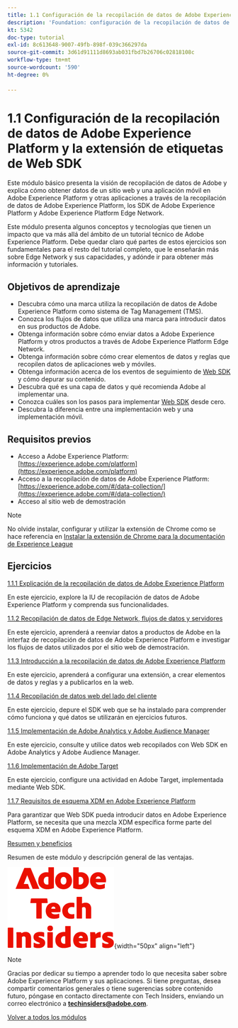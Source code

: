 ```yaml
---
title: 1.1 Configuración de la recopilación de datos de Adobe Experience Platform y la extensión Web SDK
description: 'Foundation: configuración de la recopilación de datos de Adobe Experience Platform y la extensión de Web SDK'
kt: 5342
doc-type: tutorial
exl-id: 8c613648-9007-49fb-898f-039c366297da
source-git-commit: 3d61d91111d8693ab031fbd7b26706c02818108c
workflow-type: tm+mt
source-wordcount: '590'
ht-degree: 0%

---
```


# 1.1 Configuración de la recopilación de datos de Adobe Experience Platform y la extensión de etiquetas de Web SDK

Este módulo básico presenta la visión de recopilación de datos de Adobe y explica cómo obtener datos de un sitio web y una aplicación móvil en Adobe Experience Platform y otras aplicaciones a través de la recopilación de datos de Adobe Experience Platform, los SDK de Adobe Experience Platform y Adobe Experience Platform Edge Network.

Este módulo presenta algunos conceptos y tecnologías que tienen un impacto que va más allá del ámbito de un tutorial técnico de Adobe Experience Platform. Debe quedar claro qué partes de estos ejercicios son fundamentales para el resto del tutorial completo, que le enseñarán más sobre Edge Network y sus capacidades, y adónde ir para obtener más información y tutoriales.

## Objetivos de aprendizaje

- Descubra cómo una marca utiliza la recopilación de datos de Adobe Experience Platform como sistema de Tag Management (TMS).
- Conozca los flujos de datos que utiliza una marca para introducir datos en sus productos de Adobe.
- Obtenga información sobre cómo enviar datos a Adobe Experience Platform y otros productos a través de Adobe Experience Platform Edge Network.
- Obtenga información sobre cómo crear elementos de datos y reglas que recopilen datos de aplicaciones web y móviles.
- Obtenga información acerca de los eventos de seguimiento de [Web SDK](https://experienceleague.adobe.com/es/docs/experience-platform/web-sdk/home) y cómo depurar su contenido.
- Descubra qué es una capa de datos y qué recomienda Adobe al implementar una.
- Conozca cuáles son los pasos para implementar [Web SDK](https://experienceleague.adobe.com/es/docs/experience-platform/web-sdk/home) desde cero.
- Descubra la diferencia entre una implementación web y una implementación móvil.

## Requisitos previos

- Acceso a Adobe Experience Platform: [https://experience.adobe.com/platform](https://experience.adobe.com/platform)
- Acceso a la recopilación de datos de Adobe Experience Platform: [https://experience.adobe.com/#/data-collection/](https://experience.adobe.com/#/data-collection/)
- Acceso al sitio web de demostración

>[!NOTE]
>
>No olvide instalar, configurar y utilizar la extensión de Chrome como se hace referencia en [Instalar la extensión de Chrome para la documentación de Experience League](../../../getting-started/gettingstarted/ex1.md)

## Ejercicios

[1.1.1 Explicación de la recopilación de datos de Adobe Experience Platform](./ex1.md)

En este ejercicio, explore la IU de recopilación de datos de Adobe Experience Platform y comprenda sus funcionalidades.

[1.1.2 Recopilación de datos de Edge Network, flujos de datos y servidores](./ex2.md)

En este ejercicio, aprenderá a reenviar datos a productos de Adobe en la interfaz de recopilación de datos de Adobe Experience Platform e investigar los flujos de datos utilizados por el sitio web de demostración.

[1.1.3 Introducción a la recopilación de datos de Adobe Experience Platform](./ex3.md)

En este ejercicio, aprenderá a configurar una extensión, a crear elementos de datos y reglas y a publicarlos en la web.

[1.1.4 Recopilación de datos web del lado del cliente](./ex4.md)

En este ejercicio, depure el SDK web que se ha instalado para comprender cómo funciona y qué datos se utilizarán en ejercicios futuros.

[1.1.5 Implementación de Adobe Analytics y Adobe Audience Manager](./ex5.md)

En este ejercicio, consulte y utilice datos web recopilados con Web SDK en Adobe Analytics y Adobe Audience Manager.

[1.1.6 Implementación de Adobe Target](./ex6.md)

En este ejercicio, configure una actividad en Adobe Target, implementada mediante Web SDK.

[1.1.7 Requisitos de esquema XDM en Adobe Experience Platform](./ex7.md)

Para garantizar que Web SDK pueda introducir datos en Adobe Experience Platform, se necesita que una mezcla XDM específica forme parte del esquema XDM en Adobe Experience Platform.

[Resumen y beneficios](./summary.md)

Resumen de este módulo y descripción general de las ventajas.

![Perspectivas técnicas](./../../../../assets/images/techinsiders.png){width="50px" align="left"}

>[!NOTE]
>
>Gracias por dedicar su tiempo a aprender todo lo que necesita saber sobre Adobe Experience Platform y sus aplicaciones. Si tiene preguntas, desea compartir comentarios generales o tiene sugerencias sobre contenido futuro, póngase en contacto directamente con Tech Insiders, enviando un correo electrónico a **techinsiders@adobe.com**.

[Volver a todos los módulos](./../../../../overview.md)
